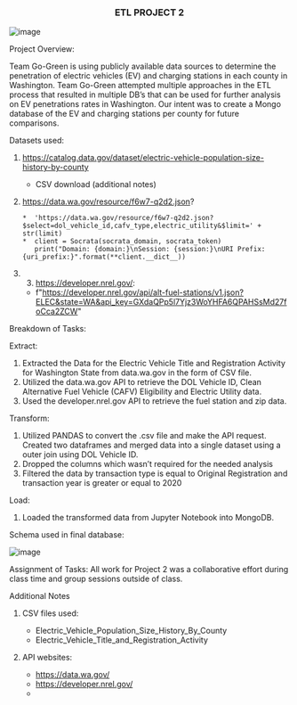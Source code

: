 <h3 align="center"> ETL PROJECT 2 </h3>

![image](https://user-images.githubusercontent.com/112281976/206267609-ffb58865-5ebc-409f-9978-a2e0409ec84e.png)


Project Overview:

Team Go-Green is using publicly available data sources to determine the penetration of electric vehicles (EV) and charging stations in each county in Washington. Team Go-Green attempted multiple approaches in the ETL process that resulted in multiple DB’s that can be used for further analysis on EV penetrations rates in Washington. Our intent was to create a Mongo database of the EV and charging stations per county for future comparisons.

Datasets used:

1. https://catalog.data.gov/dataset/electric-vehicle-population-size-history-by-county

   *  CSV download (additional notes)
  
2.  https://data.wa.gov/resource/f6w7-q2d2.json?

        *  'https://data.wa.gov/resource/f6w7-q2d2.json?$select=dol_vehicle_id,cafv_type,electric_utility&$limit=' + str(limit)
        *  client = Socrata(socrata_domain, socrata_token)
           print("Domain: {domain:}\nSession: {session:}\nURI Prefix: {uri_prefix:}".format(**client.__dict__))
           
 3.  3.	https://developer.nrel.gov/:
 
       *  f"https://developer.nrel.gov/api/alt-fuel-stations/v1.json?ELEC&state=WA&api_key=GXdaQPp5l7Yjz3WoYHFA6QPAHSsMd27foCca2ZCW"


Breakdown of Tasks:

Extract: 

1.	Extracted the Data for the Electric Vehicle Title and Registration Activity for Washington State from data.wa.gov in the form of CSV file.
2.	Utilized the data.wa.gov API to retrieve the DOL Vehicle ID, Clean Alternative Fuel Vehicle (CAFV) Eligibility and Electric Utility data.
3.	Used the developer.nrel.gov API to retrieve the fuel station and zip data.

Transform:

1.	Utilized PANDAS to convert the .csv file and make the API request.  Created two dataframes and merged data into a single dataset using a outer join using DOL         Vehicle ID.
2.	Dropped the columns which wasn’t required for the needed analysis
3.	Filtered the data by transaction type is equal to Original Registration and transaction year is greater or equal to 2020

Load:

1.	Loaded the transformed data from Jupyter Notebook into MongoDB.

Schema used in final database:

![image](https://user-images.githubusercontent.com/112281976/206601991-4edf71b0-2c72-4b7f-8912-2019ad3026d6.png)



Assignment of Tasks:
All work for Project 2 was a collaborative effort during class time and group sessions outside of class.

Additional Notes

1. CSV files used:

    *  Electric_Vehicle_Population_Size_History_By_County  
    *  Electric_Vehicle_Title_and_Registration_Activity
 
 2. API websites:
 
    *  https://data.wa.gov/
    *  https://developer.nrel.gov/
    *  


